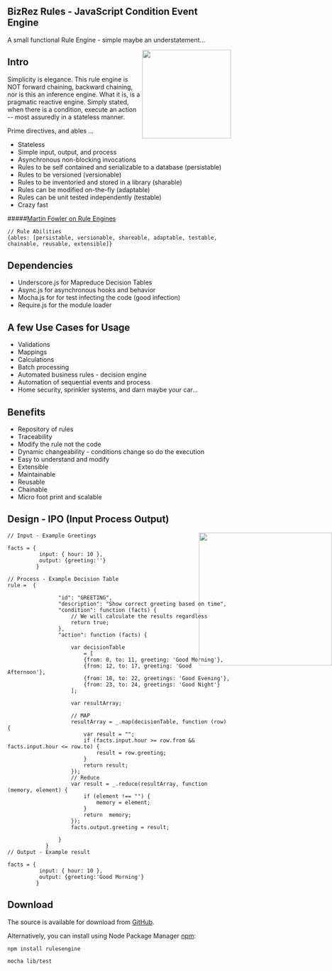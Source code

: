 ## BizRez Rules - JavaScript Condition Event  Engine

A small functional Rule Engine - simple maybe an understatement...

<img src="http://upload.wikimedia.org/wikipedia/commons/d/dc/Magneto,_longitudinal_section_(Rankin_Kennedy,_Modern_Engines,_Vol_II).jpg" align="right" width="200px" />

## Intro

Simplicity is elegance. This rule engine is NOT forward chaining, backward chaining, nor is this an inference engine. What it is, is a pragmatic reactive engine. Simply stated, when there is a condition, execute an action -- most assuredly in a stateless manner. 

Prime directives, and ables ...
- Stateless
- Simple input, output, and process
- Asynchronous non-blocking invocations
- Rules to be self contained and serializable to a database (persistable)
- Rules to be versioned (versionable)
- Rules to be inventoried and stored in a library (sharable)
- Rules can be modified on-the-fly (adaptable)
- Rules can be unit tested independently (testable)
- Crazy fast

#####[Martin Fowler on Rule Engines](http://martinfowler.com/bliki/RulesEngine.html)


```
// Rule Abilities 
{ables: [persistable, versionable, shareable, adaptable, testable, chainable, reusable, extensible]}
```
## Dependencies

-  Underscore.js for Mapreduce Decision Tables
-  Async.js for asynchronous hooks and behavior 
-  Mocha.js for for test infecting the code (good infection)
-  Require.js for the module loader

## A few Use Cases for Usage

- Validations
- Mappings
- Calculations
- Batch processing
- Automated business rules - decision engine
- Automation of sequential events and process
- Home security, sprinkler systems, and darn maybe your car...

## Benefits

- Repository of rules
- Traceability
- Modify the rule not the code
- Dynamic changeability - conditions change so do the execution
- Easy to understand and modify
- Extensible
- Maintainable
- Reusable
- Chainable  
- Micro foot print and scalable

## Design - IPO (Input Process Output)


<img src="https://lh6.googleusercontent.com/-_xFQNsVja9s/U1XsZBOVi0I/AAAAAAAAG1I/a4Le6ruZDqU/w674-h502-no/rulesEngine.png" style="position:absolute; right:0px;" width="300px" />


```
// Input - Example Greetings

facts = {
          input: { hour: 10 },
          output: {greeting:''}
         }

// Process - Example Decision Table
rule =  {

                "id": "GREETING",
                "description": "Show correct greeting based on time",
                "condition": function (facts) {
                    // We will calculate the results regardless
                    return true;
                },
                "action": function (facts) {

                    var decisionTable
                        = [
                        {from: 0, to: 11, greeting: 'Good Morning'},
                        {from: 12, to: 17, greeting: 'Good Afternoon'},
                        {from: 18, to: 22, greetings: 'Good Evening'},
                        {from: 23, to: 24, greetings: 'Good Night'}
                    ];

                    var resultArray;

                    // MAP
                    resultArray = _.map(decisionTable, function (row) {
                        var result = "";
                        if (facts.input.hour >= row.from && facts.input.hour <= row.to) {
                            result = row.greeting;
                        }
                        return result;
                    });
                    // Reduce
                    var result = _.reduce(resultArray, function (memory, element) {
                        if (element !== "") {
                            memory = element;
                        }
                        return  memory;
                    });
                    facts.output.greeting = result;

                }
            }
// Output - Example result

facts = {
          input: { hour: 10 },
          output: {greeting:'Good Morning'}
         }

```


## Download

The source is available for download from
[GitHub](http://github.com/mallond/rules).

Alternatively, you can install using Node Package Manager [npm](https://www.npmjs.org/package/rulesengine):

    npm install rulesengine

    mocha lib/test




